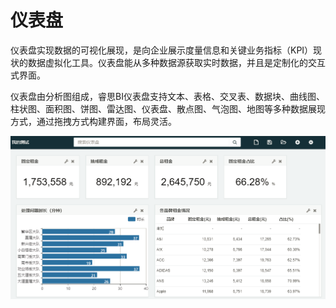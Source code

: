 # 仪表盘

仪表盘实现数据的可视化展现，是向企业展示度量信息和关键业务指标（KPI）现状的数据虚拟化工具。仪表盘能从多种数据源获取实时数据，并且是定制化的交互式界面。

仪表盘由分析图组成，睿思BI仪表盘支持文本、表格、交叉表、数据块、曲线图、柱状图、面积图、饼图、雷达图、仪表盘、散点图、气泡图、地图等多种数据展现方式，通过拖拽方式构建界面，布局灵活。

![](/assets/import777.png)

